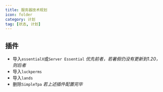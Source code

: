 ```yaml
---
title: 服务器技术规划
icon: folder
category: 计划
tag: [状态, 计划]
---
```


## 插件

- 导入`essentialX`或`Server Essential` *优先前者，若暑假仍没有更新到1.20，则后者*
- 导入`luckperms`
- 导入`lands`
- 删除`SimpleTpa` *若上述插件配置完毕*